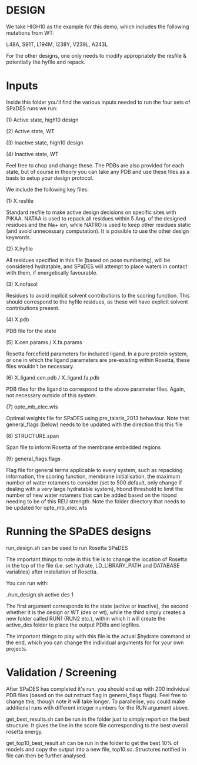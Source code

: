 # DESIGN

We take HIGH10 as the example for this demo, which includes the following mutations from WT:

L48A, S91T, L194M, I238Y, V239L, A243L

For the other designs, one only needs to modify appropriately the resfile & potentially the hyfile and repack.

# Inputs

Inside this folder you'll find the various inputs needed to run the four sets of SPaDES runs we run:
 
(1) Active state, high10 design

(2) Active state, WT

(3) Inactive state, high10 design

(4) Inactive state, WT

Feel free to chop and change these. The PDBs are also provided for each state, but of course in theory you can take any PDB and use these files as a basis to setup your design protocol. 

We include the following key files:

(1) X.resfile

Standard resfile to make active design decisions on specific sites with PIKAA. NATAA is used to repack all residues within 5 Ang. of the designed residues and the Na+ ion, while NATRO is used to keep other residues static (and avoid unnecessary computation). It is possible to use the other design keywords.

(2) X.hyfile

All residues specified in this file (based on pose numbering), will be considered hydratable, and SPaDES will attempt to place waters in contact with them, if energetically favourable.

(3) X.nofasol

Residues to avoid implicit solvent contributions to the scoring function. This should correspond to the hyfile residues, as these will have explicit solvent contributions present.

(4) X.pdb

PDB file for the state

(5) X.cen.params / X.fa.params

Rosetta forcefield parameters for included ligand. In a pure protein system, or one in which the ligand parameters are pre-existing within Rosetta, these files wouldn't be necessary. 

(6) X_ligand.cen.pdb / X_ligand.fa.pdb

PDB files for the ligand to correspond to the above parameter files. Again, not necessary outside of this system.

(7) opte_mb_elec.wts

Optimal weights file for SPaDES using pre_talaris_2013 behaviour. Note that general_flags (below) needs to be updated with the direction this this file

(8) STRUCTURE.span

Span file to inform Rosetta of the membrane embedded regions

(9) general_flags.flags

Flag file for general terms applicable to every system, such as repacking information, the scoring function, membrane initialisation, the maximum number of water rotamers to consider (set to 500 default, only change if dealing with a very large hydratable system), hbond threshold to limit the number of new water rotamers that can be added based on the hbond needing to be of this REU strength. Note the folder directory that needs to be updated for opte_mb_elec.wts

# Running the SPaDES designs

run_design.sh can be used to run Rosetta SPaDES

The important things to note in this file is to change the location of Rosetta in the top of the file (i.e. set hydrate, LD_LIBRARY_PATH and DATABASE variables) after installation of Rosetta.

You can run with:

./run_design.sh active des 1

The first argument corresponds to the state (active or inactive), the second whether it is the design or WT (des or wt), while the third simply creates a new folder called RUN1 (RUN2 etc.), within which it will create the active_des folder to place the output PDBs and logfiles.

The important things to play with this file is the actual $hydrate command at the end, which you can change the individual arguments for for your own projects.

# Validation / Screening

After SPaDES has completed it's run, you should end up with 200 individual PDB files (based on the out:nstruct flag in general_flags.flags). Feel free to change this, though note it will take longer. To parallelise, you could make additional runs with different integer numbers for the RUN argument above.

get_best_results.sh can be run in the folder just to simply report on the best structure. It gives the line in the score file corresponding to the best overall rosetta energy.

get_top10_best_result.sh can be run in the folder to get the best 10% of models and copy the output into a new file, top10.sc. Structures notified in file can then be further analysed. 
